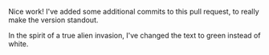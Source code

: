 Nice work! I've added some additional commits to this pull request, to really make the version standout.

In the spirit of a true alien invasion, I've changed the text to green instead of white.
